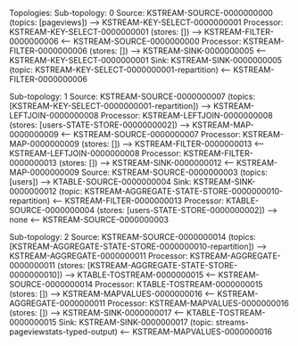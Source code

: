 Topologies:
Sub-topology: 0
Source: KSTREAM-SOURCE-0000000000 (topics: [pageviews])
--> KSTREAM-KEY-SELECT-0000000001
Processor: KSTREAM-KEY-SELECT-0000000001 (stores: [])
--> KSTREAM-FILTER-0000000006
<-- KSTREAM-SOURCE-0000000000
Processor: KSTREAM-FILTER-0000000006 (stores: [])
--> KSTREAM-SINK-0000000005
<-- KSTREAM-KEY-SELECT-0000000001
Sink: KSTREAM-SINK-0000000005 (topic: KSTREAM-KEY-SELECT-0000000001-repartition)
<-- KSTREAM-FILTER-0000000006

Sub-topology: 1
Source: KSTREAM-SOURCE-0000000007 (topics: [KSTREAM-KEY-SELECT-0000000001-repartition])
--> KSTREAM-LEFTJOIN-0000000008
Processor: KSTREAM-LEFTJOIN-0000000008 (stores: [users-STATE-STORE-0000000002])
--> KSTREAM-MAP-0000000009
<-- KSTREAM-SOURCE-0000000007
Processor: KSTREAM-MAP-0000000009 (stores: [])
--> KSTREAM-FILTER-0000000013
<-- KSTREAM-LEFTJOIN-0000000008
Processor: KSTREAM-FILTER-0000000013 (stores: [])
--> KSTREAM-SINK-0000000012
<-- KSTREAM-MAP-0000000009
Source: KSTREAM-SOURCE-0000000003 (topics: [users])
--> KTABLE-SOURCE-0000000004
Sink: KSTREAM-SINK-0000000012 (topic: KSTREAM-AGGREGATE-STATE-STORE-0000000010-repartition)
<-- KSTREAM-FILTER-0000000013
Processor: KTABLE-SOURCE-0000000004 (stores: [users-STATE-STORE-0000000002])
--> none
<-- KSTREAM-SOURCE-0000000003

Sub-topology: 2
Source: KSTREAM-SOURCE-0000000014 (topics: [KSTREAM-AGGREGATE-STATE-STORE-0000000010-repartition])
--> KSTREAM-AGGREGATE-0000000011
Processor: KSTREAM-AGGREGATE-0000000011 (stores: [KSTREAM-AGGREGATE-STATE-STORE-0000000010])
--> KTABLE-TOSTREAM-0000000015
<-- KSTREAM-SOURCE-0000000014
Processor: KTABLE-TOSTREAM-0000000015 (stores: [])
--> KSTREAM-MAPVALUES-0000000016
<-- KSTREAM-AGGREGATE-0000000011
Processor: KSTREAM-MAPVALUES-0000000016 (stores: [])
--> KSTREAM-SINK-0000000017
<-- KTABLE-TOSTREAM-0000000015
Sink: KSTREAM-SINK-0000000017 (topic: streams-pageviewstats-typed-output)
<-- KSTREAM-MAPVALUES-0000000016